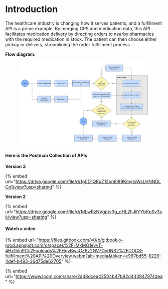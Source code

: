 # Introduction

The healthcare industry is changing how it serves patients, and a fulfillment API is a prime example. By merging GPS and medication data, this API facilitates medication delivery by directing orders to nearby pharmacies with the required medication in stock. The patient can then choose either pickup or delivery, streamlining the order fulfillment process.



**Flow diagram:**

<figure><img src="../.gitbook/assets/Fulfillment Flow Chart.jpg" alt=""><figcaption></figcaption></figure>

#### Here is the Postman Collection of APIs

**Version 3**

{% embed url="https://drive.google.com/file/d/1g0D1QRuZ12bnBl89KmytoWsLHNNDLCn1/view?usp=sharing" %}

**Version 2**

{% embed url="https://drive.google.com/file/d/1dLwRzNVgptv3g_oHL2hJilYYbKpSv3sk/view?usp=sharing" %}

#### Watch a video

{% embed url="https://files.gitbook.com/v0/b/gitbook-x-prod.appspot.com/o/spaces%2F-MkMQ1evvT-4Hx1hloPt%2Fuploads%2FHqvBwsGZ8z2NV7OvRNS2%2FDOCS-fulfillment%20API%20Overview.webm?alt=media&token=e967bd55-8229-4def-b493-36d75de62705" %}

{% embed url="https://www.loom.com/share/2a48dcea42504b47b92d443947974dea" %}

